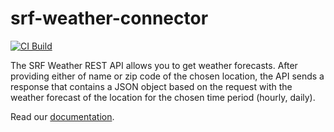 # srf-weather-connector

[![CI Build](https://github.com/axonivy-market/srf-weather-connector/actions/workflows/ci.yml/badge.svg)](https://github.com/axonivy-market/srf-weather-connector/actions/workflows/ci.yml)

The SRF Weather REST API allows you to get weather forecasts.
After providing either of name or zip code of the chosen location, the API sends a response that contains a JSON object based on the request with the weather forecast of the location for the chosen time period (hourly, daily).

Read our [documentation](srf-weather-connector-product/README.md).
